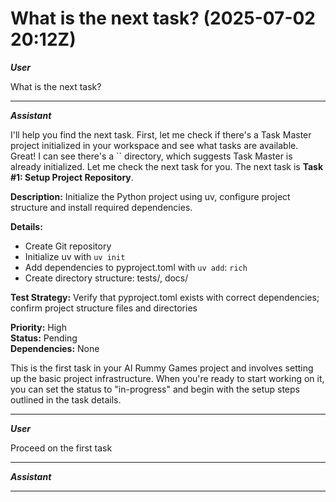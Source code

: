 <!-- Generated by SpecStory -->

# What is the next task? (2025-07-02 20:12Z)

_**User**_

What is the next task?

---

_**Assistant**_

I'll help you find the next task. First, let me check if there's a Task Master project initialized in your workspace and see what tasks are available. Great! I can see there's a `` directory, which suggests Task Master is already initialized. Let me check the next task for you. The next task is **Task #1: Setup Project Repository**.

**Description:** Initialize the Python project using uv, configure project structure and install required dependencies.

**Details:**
- Create Git repository
- Initialize uv with `uv init`
- Add dependencies to pyproject.toml with `uv add`: `rich`
- Create directory structure: tests/, docs/

**Test Strategy:** Verify that pyproject.toml exists with correct dependencies; confirm project structure files and directories

**Priority:** High  
**Status:** Pending  
**Dependencies:** None

This is the first task in your AI Rummy Games project and involves setting up the basic project infrastructure. When you're ready to start working on it, you can set the status to "in-progress" and begin with the setup steps outlined in the task details.

---

_**User**_

Proceed on the first task

---

_**Assistant**_



---

